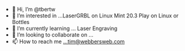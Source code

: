 - 👋 Hi, I’m @tbertw
- 👀 I’m interested in ...LaserGRBL on Linux Mint 20.3 Play on Linux or Bottles
- 🌱 I’m currently learning ... Laser Engraving 
- 💞️ I’m looking to collaborate on ...
- 📫 How to reach me ...tim@webbersweb.com

<!---
tbertw/tbertw is a ✨ special ✨ repository because its `README.md` (this file) appears on your GitHub profile.
You can click the Preview link to take a look at your changes.
--->
